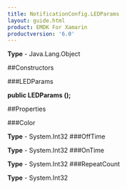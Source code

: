 ```yaml
---
title: NotificationConfig.LEDParams
layout: guide.html
product: EMDK For Xamarin 
productversion: '6.0' 
---
```


    

**Type** - Java.Lang.Object

##Constructors

###LEDParams

**public LEDParams ();**


        

##Properties

###Color

        

**Type** - System.Int32
###OffTime

        

**Type** - System.Int32
###OnTime

        

**Type** - System.Int32
###RepeatCount

        

**Type** - System.Int32
